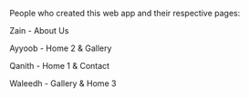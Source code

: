 People who created this web app and their respective pages:

Zain - About Us

Ayyoob - Home 2 & Gallery

Qanith - Home 1 & Contact

Waleedh - Gallery & Home 3
